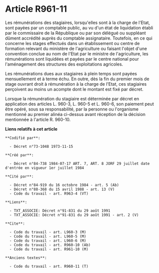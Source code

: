 # Article R961-11

Les rémunérations des stagiaires, lorsqu'elles sont à la charge de l'Etat, sont payées par un comptable public, au vu d'un
état de liquidation établi par le commissaire de la République ou par son délégué ou suppléant dûment accrédité auprès du
comptable assignataire. Toutefois, en ce qui concerne les stages effectués dans un établissement ou centre de formation
relevant du ministère de l'agriculture ou faisant l'objet d'une convention conclue au nom de l'Etat par le ministre de
l'agriculture, les rémunérations sont liquidées et payées par le centre national pour l'aménagement des structures des
exploitations agricoles.

Les rémunérations dues aux stagiaires à plein temps sont payées mensuellement et à terme échu. En outre, dès la fin du
premier mois de stage ouvrant droit à rémunération à la charge de l'Etat, ces stagiaires perçoivent au moins un acompte dont
le montant est fixé par décret.

Lorsque la rémunération du stagiaire est déterminée par décret en application des articles L. 960-3, L. 960-5 et L. 960-6,
son paiement peut être opéré, sous sa responsabilité, par la personne ou l'organisme mentionné au premier alinéa ci-dessus
avant réception de la décision mentionnée à l'article R. 960-10.

**Liens relatifs à cet article**

	**Codifié par**:

	  - Décret n°73-1048 1973-11-15

	**Créé par**:

	  - Décret n°84-738 1984-07-17 ART. 7, ART. 8 JORF 29 juillet date d'entrée en vigueur 1er juillet 1984

	**Cité par**:

	  - Décret n°84-919 du 16 octobre 1984 - art. 5 (Ab)
	  - Décret n°88-368 du 15 avril 1988 - art. 13 (V)
	  - Code du travail - art. R963-4 (VT)

	**Liens**:

	  - TXT_ASSOCIE: Décret n°91-831 du 29 août 1991
	  - TXT_ASSOCIE: Décret n°91-831 du 29 août 1991 - art. 2 (V)

	**Cite**:

	  - Code du travail - art. L960-3 (M)
	  - Code du travail - art. L960-5 (M)
	  - Code du travail - art. L960-6 (M)
	  - Code du travail - art. R960-10 (Ab)
	  - Code du travail - art. R961-10 (M)

	**Anciens textes**:

	  - Code du travail - art. R960-11 (T)
